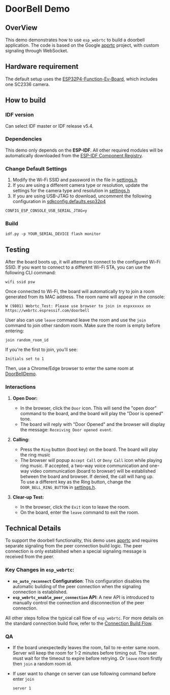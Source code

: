 # DoorBell Demo

## OverView
This demo demonstrates how to use `esp_webrtc` to build a doorbell application. The code is based on the Google [apprtc](https://github.com/webrtc/apprtc) project, with custom signaling through WebSocket.

## Hardware requirement
The default setup uses the [ESP32P4-Function-Ev-Board](https://docs.espressif.com/projects/esp-dev-kits/en/latest/esp32p4/esp32-p4-function-ev-board/user_guide.html), which includes one SC2336 camera.

## How to build

### IDF version
Can select IDF master or IDF release v5.4.

### Dependencies
This demo only depends on the **ESP-IDF**. All other required modules will be automatically downloaded from the [ESP-IDF Component Registry](https://components.espressif.com/).

### Change Default Settings
1. Modify the Wi-Fi SSID and password in the file in [settings.h](main/settings.h)
2. If you are using a different camera type or resolution, update the settings for the camera type and resolution in [settings.h](main/settings.h)
3. If you are using USB-JTAG to download, uncomment the following configuration in [sdkconfig.defaults.esp32p4](sdkconfig.defaults.esp32p4)
```
CONFIG_ESP_CONSOLE_USB_SERIAL_JTAG=y
```

### Build
```
idf.py -p YOUR_SERIAL_DEVICE flash monitor
```

## Testing

After the board boots up, it will attempt to connect to the configured Wi-Fi SSID. If you want to connect to a different Wi-Fi STA, you can use the following CLI command:
```
wifi ssid psw
```

Once connected to Wi-Fi, the board will automatically try to join a room generated from its MAC address. The room name will appear in the console:
```
W (9801) Webrtc_Test: Please use browser to join in espxxxxxx on https://webrtc.espressif.com/doorbell
```
User also can use `leave` command leave the room and use the `join` command to join other random room. Make sure the room is empty before entering:
```
join random_room_id
```
If you're the first to join, you’ll see:
```
Initials set to 1
```

Then, use a Chrome/Edge browser to enter the same room at [DoorBellDemo](https://webrtc.espressif.com/doorbell).

### Interactions

1. **Open Door:**
   - In the browser, click the `Door` icon. This will send the "open door" command to the board, and the board will play the "Door is opened" tone.
   - The board will reply with "Door Opened" and the browser will display the message: `Receiving Door opened event`.

2. **Calling:**
   - Press the `Ring` button (boot key) on the board. The board will play the ring music
   - The browser will popup `Accept Call` or `Deny Call` icon while playing ring music. If accepted, a two-way voice communication and one-way video communication (board to browser) will be established between the board and browser. If denied, the call will hang up.  
   To use a different key as the Ring button, change the `DOOR_BELL_RING_BUTTON`  in [settings.h](main/settings.h).

3. **Clear-up Test:**
   - In the browser, click the `Exit` icon to leave the room.
   - On the board, enter the `leave` command to exit the room.

## Technical Details
  To support the doorbell functionality, this demo uses [apprtc](https://github.com/webrtc/apprtc) and requires separate signaling from the peer connection build logic. The peer connection is only established when a special signaling message is received from the peer.

### Key Changes in `esp_webrtc`:
- **`no_auto_reconnect` Configuration**: This configuration disables the automatic building of the peer connection when the signaling connection is established.
- **`esp_webrtc_enable_peer_connection` API**: A new API is introduced to manually control the connection and disconnection of the peer connection.

All other steps follow the typical call flow of `esp_webrtc`. For more details on the standard connection build flow, refer to the [Connection Build Flow](../../components/esp_webrtc/README.md#typical-call-sequence-of-esp_webrtc).

### QA
- If the board unexpectedly leaves the room, fail to re-enter same room.
  Server will keep the room for 1-2 minutes before timing out. The user must wait for the timeout to expire before retrying.
  Or `leave` room firstly then `join` a random room id.

- If user want to change cn server can use following command before enter `join`
   ```
   server 1
   ```

